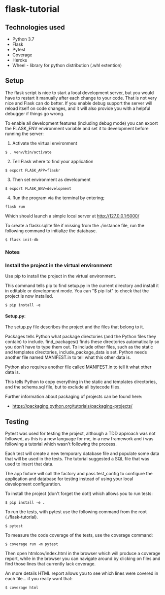# flask-tutorial

## Technologies used

* Python 3.7
* Flask
* Pytest
* Coverage
* Heroku
* Wheel - library for python distribution (.whl extention)

## Setup

The flask script is nice to start a local development server, but you would have to restart it manually after each change to your code. That is not very nice and Flask can do better. If you enable debug support the server will reload itself on code changes, and it will also provide you with a helpful debugger if things go wrong.

To enable all development features (including debug mode) you can export the FLASK_ENV environment variable and set it to development before running the server:

1. Activate the virtual environment

```
$ . venv/bin/activate
```

2. Tell Flask where to find your application

```
$ export FLASK_APP=flaskr
```

3. Then set environment as development

```
$ export FLASK_ENV=development
```

4. Run the program via the terminal by entering;

```
flask run
```

Which should launch a simple local server at http://127.0.0.1:5000/

To create a flaskr.sqlite file if missing from the ./instance file, run the
following command to initialize the database.

```
$ flask init-db
```

### Notes

### Install the project in the virtual environment

Use pip to install the project in the virtual environment.

This command tells pip to find setup.py in the current directory and install it in editable or development mode. You can "$ pip list" to check that the project is now installed. 
```
$ pip install -e
```

#### Setup.py: 
The setup.py file describes the project and the files that belong to it.

Packages tells Python what package directories (and the Python files they contain) to include. find_packages() finds these directories automatically so you don’t have to type them out. To include other files, such as the static and templates directories, include_package_data is set. Python needs another file named MANIFEST.in to tell what this other data is.

Python also requires another file called MANIFEST.in to tell it what other data is. 

This tells Python to copy everything in the static and templates directories, and the schema.sql file, but to exclude all bytecode files.

Further information about packaging of projects can be found here: 
* https://packaging.python.org/tutorials/packaging-projects/

## Testing

Pytest was used for testing the project, although a TDD approach was not followed, as this is a new language for me, in a new framework and i was following a tutorial which wasn't following the process.

Each test will create a new temporary database file and populate some data that will be used
in the tests. The tutorial suggested a SQL file that was used to insert that data.

The app fixture will call the factory and pass test_config to configure the application and database for testing instead of using your local development configuration.

To install the project (don't forget the dot!) which allows you to run tests:
```
$ pip install -e .
```

To run the tests, with pytest use the following command from the root (./flask-tutorial).
```
$ pytest
```
To measure the code coverage of the tests, use the coverage command:
```
$ coverage run -m pytest
```
Then open htmlcov/index.html in the browser which will produce a coverage report, while in the browser you can navigate around by clicking on files and find those lines that currently lack coverage.

An more details HTML report allows you to see which lines were covered in each file... if you really want that:
```
$ coverage html
```